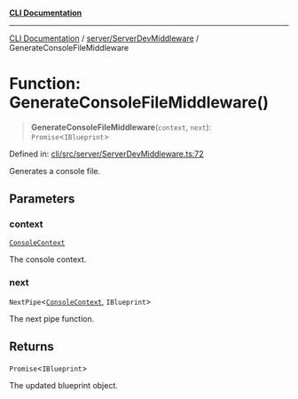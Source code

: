 [**CLI Documentation**](../../../README.md)

***

[CLI Documentation](../../../README.md) / [server/ServerDevMiddleware](../README.md) / GenerateConsoleFileMiddleware

# Function: GenerateConsoleFileMiddleware()

> **GenerateConsoleFileMiddleware**(`context`, `next`): `Promise`\<`IBlueprint`\>

Defined in: [cli/src/server/ServerDevMiddleware.ts:72](https://github.com/stonemjs/cli/blob/ae332002b2560de84ae3a35accc1d91282bd1543/src/server/ServerDevMiddleware.ts#L72)

Generates a console file.

## Parameters

### context

[`ConsoleContext`](../../../declarations/interfaces/ConsoleContext.md)

The console context.

### next

`NextPipe`\<[`ConsoleContext`](../../../declarations/interfaces/ConsoleContext.md), `IBlueprint`\>

The next pipe function.

## Returns

`Promise`\<`IBlueprint`\>

The updated blueprint object.

